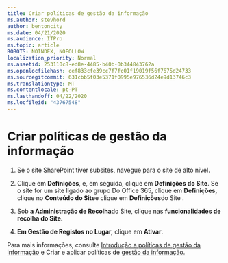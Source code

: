 ```yaml
---
title: Criar políticas de gestão da informação
ms.author: stevhord
author: bentoncity
ms.date: 04/21/2020
ms.audience: ITPro
ms.topic: article
ROBOTS: NOINDEX, NOFOLLOW
localization_priority: Normal
ms.assetid: 253110c8-ed8e-4485-b40b-0b344843762a
ms.openlocfilehash: cef833cfe39cc7f7fc01f19019f56f7675d24733
ms.sourcegitcommit: 631cbb5f03e5371f0995e976536d24e9d13746c3
ms.translationtype: MT
ms.contentlocale: pt-PT
ms.lasthandoff: 04/22/2020
ms.locfileid: "43767548"
---
```

# <a name="set-up-information-management-policies"></a>Criar políticas de gestão da informação

1. Se o site SharePoint tiver subsites, navegue para o site de alto nível.
    
2. Clique em **Definições**, e, em seguida, clique em **Definições do Site**. Se o site for um site ligado ao grupo Do Office 365, clique em **Definições,** clique no **Conteúdo do Site**e clique em **Definições**do Site .
    
3. Sob **a Administração de Recolha**do Site, clique nas **funcionalidades de recolha do Site.**
    
4. **Em Gestão de Registos no Lugar,** clique em **Ativar**.
    
Para mais informações, consulte [Introdução a políticas de gestão da informação](https://go.microsoft.com/fwlink/?linkid=404239) e Criar e aplicar políticas de [gestão da informação.](https://go.microsoft.com/fwlink/?linkid=2003916)
  

